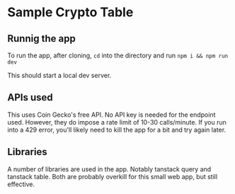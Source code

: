 # Sample Crypto Table

## Runnig the app

To run the app, after cloning, `cd` into the directory and run `npm i && npm run dev`

This should start a local dev server.

## APIs used

This uses Coin Gecko's free API. No API key is needed for the endpoint used. However, they do impose a rate limit of 10-30 calls/minute. If you run into a 429 error, you'll likely need to kill the app for a bit and try again later.

## Libraries

A number of libraries are used in the app. Notably tanstack query and tanstack table. Both are probably overkill for this small web app, but still effective.
